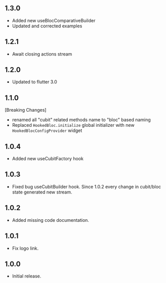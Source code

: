 ## 1.3.0
* Added new useBlocComparativeBuilder
* Updated and corrected examples

## 1.2.1
* Await closing actions stream

## 1.2.0
* Updated to flutter 3.0

## 1.1.0
[Breaking Changes]
* renamed all "cubit" related methods name to "bloc" based naming
* Replaced `HookedBloc.initialize` global initializer with new `HookedBlocConfigProvider` widget

## 1.0.4
* Added new useCubitFactory hook

## 1.0.3
* Fixed bug useCubitBuilder hook. Since 1.0.2 every change in cubit/bloc state generated new stream.

## 1.0.2
* Added missing code documentation.

## 1.0.1
* Fix logo link.

## 1.0.0
* Initial release.

